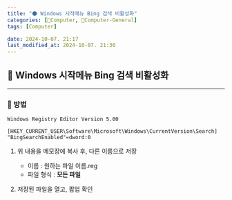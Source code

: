 ```yaml
---
title: "🌑 Windows 시작메뉴 Bing 검색 비활성화"
categories: [💫Computer, 🌚Computer-General]
tags: [Computer]

date: 2024-10-07. 21:17
last_modified_at: 2024-10-07. 21:30
---
```


## 💫 Windows 시작메뉴 Bing 검색 비활성화

---

### 🫧 방법

```PlainText
Windows Registry Editor Version 5.00

[HKEY_CURRENT_USER\Software\Microsoft\Windows\CurrentVersion\Search]
"BingSearchEnabled"=dword:0
```

1. 위 내용을 메모장에 복사 후, 다른 이름으로 저장
   - 이름 : 원하는 파일 이름.reg
   - 파일 형식 : **모든 파일**

2. 저장된 파일을 열고, 팝업 확인
